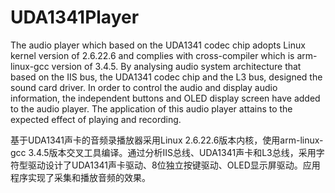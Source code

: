 # UDA1341Player
The audio player which based on the UDA1341 codec chip adopts Linux kernel version of 2.6.22.6 and complies with cross-compiler which is arm-linux-gcc version of 3.4.5. By analysing audio system architecture that based on the IIS bus, the UDA1341 codec chip and the L3 bus, designed the sound card driver. In order to control the audio and display audio information, the independent buttons and OLED display screen have added to the audio player. The application of this audio player attains to the expected effect of playing and recording.

基于UDA1341声卡的音频录播放器采用Linux 2.6.22.6版本内核，使用arm-linux-gcc 3.4.5版本交叉工具编译。通过分析IIS总线、UDA1341声卡和L3总线，采用字符型驱动设计了UDA1341声卡驱动、8位独立按键驱动、OLED显示屏驱动。应用程序实现了采集和播放音频的效果。
